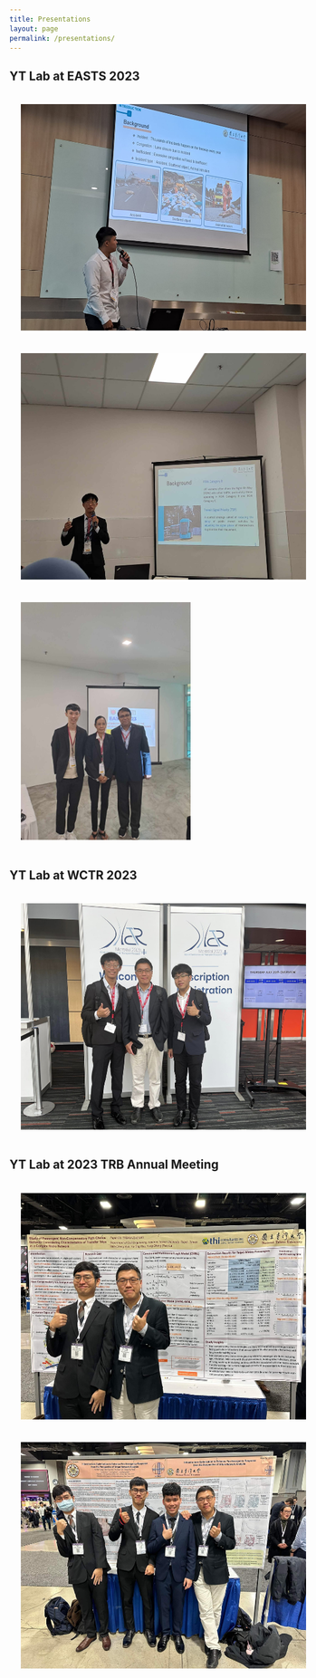 ```yaml
---
title: Presentations
layout: page
permalink: /presentations/
---
```


## YT Lab at EASTS 2023
<img align="center" width="550" height="400" src="/assets/images/EAST23-1.jpeg" style="vertical-align: middle; margin: 20px 20px;">
<img align="center" width="550" height="400" src="/assets/images/EAST23-2.jpeg" style="vertical-align: middle; margin: 20px 20px;">
<img align="center" width="300" height="420" src="/assets/images/EAST23-3.jpeg" style="vertical-align: middle; margin: 20px 20px;">

## YT Lab at WCTR 2023
<img align="center" width="550" height="400" src="/assets/images/WCTR2023.jpeg" style="vertical-align: middle; margin: 20px 20px;">

## YT Lab at 2023 TRB Annual Meeting
<img align="center" width="550" height="400" src="/assets/images/TRB23-1.jpeg" style="vertical-align: middle; margin: 20px 20px;">
<img align="center" width="550" height="400" src="/assets/images/TRB23-2.jpeg" style="vertical-align: middle; margin: 20px 20px;">
